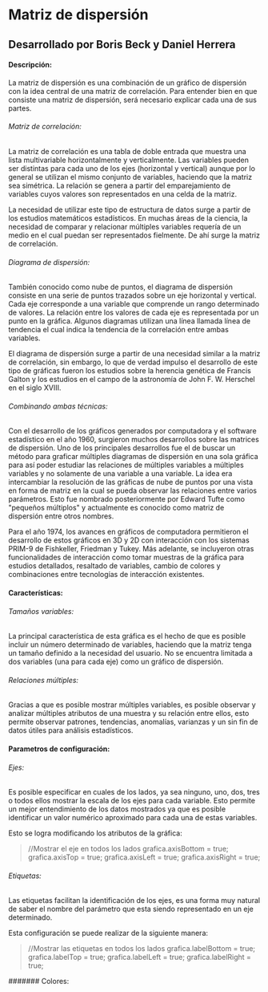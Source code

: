 # Matriz de dispersión
## Desarrollado por Boris Beck y Daniel Herrera

#### Descripción:
La matriz de dispersión es una combinación de un gráfico de dispersión con la idea central de una matriz de correlación. Para entender bien en que consiste una matriz de dispersión, será necesario explicar cada una de sus partes.

###### Matriz de correlación:
La matriz de correlación es una tabla de doble entrada que muestra una lista multivariable horizontalmente y verticalmente. Las variables pueden ser distintas para cada uno de los ejes (horizontal y vertical) aunque por lo general se utilizan el mismo conjunto de variables, haciendo que la matriz sea simétrica. La relación se genera a partir del emparejamiento de variables cuyos valores son representados en una celda de la matriz.

La necesidad de utilizar este tipo de estructura de datos surge a partir de los estudios matemáticos estadísticos. En muchas áreas de la ciencia, la necesidad de comparar y relacionar múltiples variables requería de un medio en el cual puedan ser representados fielmente. De ahí surge la matriz de correlación.


###### Diagrama de dispersión:
También conocido como nube de puntos, el diagrama de dispersión consiste en una serie de puntos trazados sobre un eje horizontal y vertical. Cada eje corresponde a una variable que comprende un rango determinado de valores. La relación entre los valores de cada eje es representada por un punto en la gráfica. Algunos diagramas utilizan una línea llamada línea de tendencia el cual indica la tendencia de la correlación entre ambas variables.

El diagrama de dispersión surge a partir de una necesidad similar a la matriz de correlación, sin embargo, lo que de verdad impulso el desarrollo de este tipo de gráficas fueron los estudios sobre la herencia genética de Francis Galton y los estudios en el campo de la astronomía de John F. W. Herschel en el siglo XVIII.

###### Combinando ambas técnicas:
Con el desarrollo de los gráficos generados por computadora y el software estadístico en el año 1960, surgieron muchos desarrollos sobre las matrices de dispersión. Uno de los principales desarrollos fue el de buscar un método para graficar múltiples diagramas de dispersión en una sola gráfica para así poder estudiar las relaciones de múltiples variables a múltiples variables y no solamente de una variable a una variable. La idea era intercambiar la resolución de las gráficas de nube de puntos por una vista en forma de matriz en la cual se pueda observar las relaciones entre varios parámetros. Esto fue nombrado posteriormente por Edward Tufte como "pequeños múltiplos" y actualmente es conocido como matriz de dispersión entre otros nombres.

Para el año 1974, los avances en gráficos de computadora permitieron el desarrollo de estos gráficos en 3D y 2D con interacción con los sistemas PRIM-9 de Fishkeller, Friedman y Tukey. Más adelante, se incluyeron otras funcionalidades de interacción como tomar muestras de la gráfica para estudios detallados, resaltado de variables, cambio de colores y combinaciones entre tecnologías de interacción existentes.

#### Características:

###### Tamaños variables:
La principal característica de esta gráfica es el hecho de que es posible incluir un número determinado de variables, haciendo que la matriz tenga un tamaño definido a la necesidad del usuario. No se encuentra limitada a dos variables (una para cada eje) como un gráfico de dispersión.

###### Relaciones múltiples:
Gracias a que es posible mostrar múltiples variables, es posible observar y analizar múltiples atributos de una muestra y su relación entre ellos, esto permite observar patrones, tendencias, anomalías, varianzas y un sin fin de datos útiles para análisis estadísticos.

#### Parametros de configuración:

###### Ejes:
Es posible especificar en cuales de los lados, ya sea ninguno, uno, dos, tres o todos ellos mostrar la escala de los ejes para cada variable. Esto permite un mejor entendimiento de los datos mostrados ya que es posible identificar un valor numérico aproximado para cada una de estas variables.

Esto se logra modificando los atributos de la gráfica:
> //Mostrar el eje en todos los lados
> grafica.axisBottom = true;
> grafica.axisTop = true;
> grafica.axisLeft = true;
> grafica.axisRight = true;

###### Etiquetas:
Las etiquetas facilitan la identificación de los ejes, es una forma muy natural de saber el nombre del parámetro que esta siendo representado en un eje determinado.

Esta configuración se puede realizar de la siguiente manera:
> //Mostrar las etiquetas en todos los lados
> grafica.labelBottom = true;
> grafica.labelTop = true;
> grafica.labelLeft = true;
> grafica.labelRight = true;

####### Colores:



